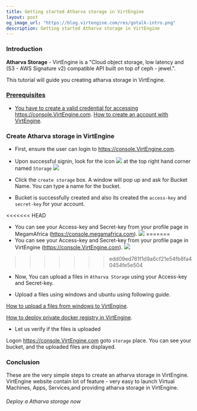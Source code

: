 ```yaml
---
title: Getting started Atharva storage in VirtEngine
layout: post
og_image_url: "https://blog.virtengine.com/res/gotalk-intro.png"
description: Getting started Atharva storage in VirtEngine
---
```


### Introduction
**Atharva Storage** - VirtEngine is a "Cloud object storage, low latency and (S3 - AWS Signature v2) compatible API  built on top of ceph - jewel.".

This tutorial will guide you creating atharva storage  in VirtEngine.
<a href="https://console.VirtEngine.com" target="_blank">
 

### Prerequisites

* You have to create a valid credential for accessing https://console.VirtEngine.com. [How to create an account with VirtEngine](https://blog.virtengine.com/2016/05/27/how-to-launch-ubuntu/).

### Create Atharva storage in VirtEngine

* First, ensure the user can login to https://console.VirtEngine.com.

* Upon successful signin, look for the icon
![](https://blog.virtengine.com/content/images/2016/06/storage-1.jpg)
 at the top right hand corner named `Storage`
![](https://blog.virtengine.com/content/images/2016/06/atharva-1.jpg)

* Click the `create storage` box. A window will pop up and ask for Bucket Name. You can type a name for the bucket.

* Bucket is successfully created and also its created the `access-key` and `secret-key` for your account.

<<<<<<< HEAD
* You can see your Access-key and Secret-key from your profile page in MegamAfrica (https://console.megamafrica.com).
![](https://blog.virtengine.com/content/images/2016/06/storage-keys.jpg)
=======
* You can see your Access-key and Secret-key from your profile page in VirtEngine (https://console.VirtEngine.com).
![](https://blog.virtengine.com/content/images/2016/06/storage-keys.jpg)
>>>>>>> edd09ed781f1d9a6cf21e54fb8fa40454fe5e504

* Now, You can upload a files in `Atharva Storage` using your Access-key and Secret-key.

* Upload a files using windows and ubuntu using following guide.

[How to upload a files from windows to VirtEngine](https://blog.virtengine.com/2016/06/16/atharva-ceph-windows/).

[How to deploy private docker registry in VirtEngine](https://blog.virtengine.com/2016/06/10/private-registry-along-with-ceph/).

* Let us verify if the files is uploaded

Logon https://console.VirtEngine.com goto `storage` place. You can see your bucket, and the uploaded files are displayed.

### Conclusion

These are the very simple steps to create an atharva storage in VirtEngine. VirtEngine website contain lot of feature - very easy to launch Virtual Machines, Apps, Services,and providing atharva storage in VirtEngine.

###### Deploy a Atharva storage now

<a href="https://console.VirtEngine.com" target="_blank">
 
